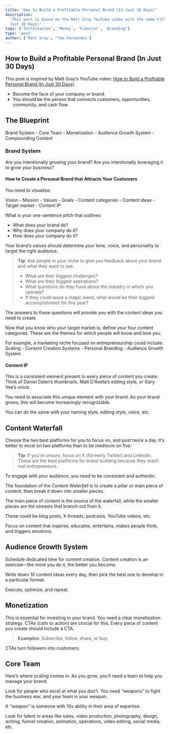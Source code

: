```yaml
---
title: 'How to Build a Profitable Personal Brand (In Just 30 Days)'
description:
  'This post is based on the Matt Gray YouTube video with the same title: How to Build a Profitable Personal Brand (In
  Just 30 Days)'
tags: ['Zettelkasten', 'Money', 'Fiancial', 'Branding']
type: 'post'
author: ['Matt Gray', 'Yan Fernandes']
---
```


## How to Build a Profitable Personal Brand (In Just 30 Days)

This post is inspired by Matt Gray’s YouTube video:
[How to Build a Profitable Personal Brand (In Just 30 Days)](https://www.youtube.com/watch?v=dn7x0Sr2IhY).

- Become the face of your company or brand.
- You should be the person that connects customers, opportunities, community, and cash flow.

## The Blueprint

Brand System - Core Team - Monetization - Audience Growth System - Compounding Content

### Brand System

Are you intentionally growing your brand? Are you intentionally leveraging it to grow your business?

#### How to Create a Personal Brand that Attracts Your Customers

You need to visualize:

Vision - Mission - Values - Goals - Content categories - Content ideas - Target market - Content IP

What is your one-sentence pitch that outlines:

- What does your brand do?
- Why does your company do it?
- How does your company do it?

Your brand’s values should determine your tone, voice, and personality to target the right audience.

> **Tip**: Ask people in your niche to give you feedback about your brand and what they want to see.
>
> - What are their biggest challenges?
> - What are their biggest aspirations?
> - What questions do they have about the industry in which you operate?
> - If they could wave a magic wand, what would be their biggest accomplishment for this year?

The answers to these questions will provide you with the content ideas you need to create.

Now that you know who your target market is, define your four content categories. These are the themes for which people
will know and love you.

For example, a marketing niche focused on entrepreneurship could include: Scaling - Content Creation Systems - Personal
Branding - Audience Growth System

#### Content IP

This is a consistent element present in every piece of content you create. Think of Daniel Dalen’s thumbnails, Matt
D'Avella’s editing style, or Gary Vee’s voice.

You need to associate this unique element with your brand. As your brand grows, this will become increasingly
recognizable.

You can do the same with your naming style, editing style, voice, etc.

## Content Waterfall

Choose the two best platforms for you to focus on, and post twice a day. It’s better to excel on two platforms than to
be mediocre on five.

> **Tip**: If you’re unsure, focus on X (formerly Twitter) and LinkedIn. These are the best platforms for brand building
> because they reach real entrepreneurs.

To engage with your audience, you need to be consistent and authentic.

The foundation of the _Content Waterfall_ is to create a pillar or main piece of content, then break it down into
smaller pieces.

The main piece of content is the source of the waterfall, while the smaller pieces are the streams that branch out from
it.

These could be blog posts, X threads, podcasts, YouTube videos, etc.

Focus on content that inspires, educates, entertains, makes people think, and triggers emotions.

## Audience Growth System

Schedule dedicated time for content creation. Content creation is an exercise—the more you do it, the better you become.

Write down 10 content ideas every day, then pick the best one to develop in a particular format.

Execute, optimize, and repeat.

## Monetization

This is essential for investing in your brand. You need a clear monetization strategy. CTAs (calls to action) are
crucial for this. Every piece of content you create should include a CTA.

> **Examples**: Subscribe, follow, share, or buy.

CTAs turn followers into customers.

## Core Team

Here’s where scaling comes in. As you grow, you’ll need a team to help you manage your brand.

Look for people who excel at what you don’t. You need “weapons” to fight the business war, and your team is your weapon.

A “weapon” is someone with 10x ability in their area of expertise.

Look for talent in areas like sales, video production, photography, design, writing, funnel creation, animation,
operations, video editing, social media, etc.
